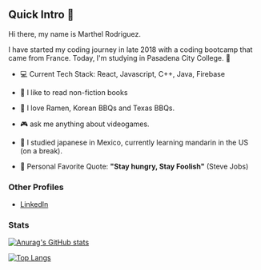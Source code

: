 ## Quick Intro 👋
 Hi there, my name is Marthel Rodriguez. 
 
 I have started my coding journey in late 2018 with a coding bootcamp that came from France. Today, I'm studying in Pasadena City College. 🏫
 
 - 💻 Current Tech Stack: React, Javascript, C++, Java, Firebase
 - 📖 I like to read non-fiction books
 - 🍜 I love Ramen, Korean BBQs and Texas BBQs.
 - 🎮 ask me anything about videogames.
 - 💬 I studied japanese in Mexico, currently learning mandarin in the US (on a break).
 
 - 🤖 Personal Favorite Quote: **"Stay hungry, Stay Foolish"** (Steve Jobs)

### Other Profiles
 -  [LinkedIn](https://www.linkedin.com/in/marrodri95)
### Stats
 
[![Anurag's GitHub stats](https://github-readme-stats.vercel.app/api?username=marrodri)](https://github.com/anuraghazra/github-readme-stats)


[![Top Langs](https://github-readme-stats.vercel.app/api/top-langs/?username=marrodri&langs_count=4&hide=c,html,css,Roff,Objective-c,Makefile,Dart,c#)](https://github.com/anuraghazra/github-readme-stats)

<!--
**marrodri/marrodri** is a ✨ _special_ ✨ repository because its `README.md` (this file) appears on your GitHub profile.

Here are some ideas to get you started:

- 🔭 I’m currently working on ...
- 🌱 I’m currently learning ...
- 👯 I’m looking to collaborate on ...
- 🤔 I’m looking for help with ...
- 💬 Ask me about ...
- 📫 How to reach me: ...
- 😄 Pronouns: ...
- ⚡ Fun fact: ...
-->
